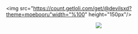 

 <img src="https://count.getloli.com/get/@devilsxd?theme=moebooru"width="%100" height="150px"/>

<div align="center">
    <a href="https://discord.com/users/645296920922947615" title="Discord Profile"><img src="https://lanyard-profile-readme.vercel.app/api/645296920922947615"></a>
</div>
